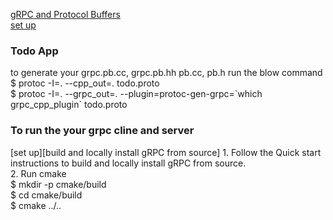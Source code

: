 [gRPC and Protocol Buffers][get started] <br>
[set up][build and locally install gRPC from source]

<h3>Todo App</h3>
to generate your grpc.pb.cc, grpc.pb.hh pb.cc, pb.h run the blow command <br>
$ protoc -I=. --cpp_out=. todo.proto <br>
$ protoc -I=. --grpc_out=. --plugin=protoc-gen-grpc=`which grpc_cpp_plugin` todo.proto <br>

<h3> To run the your grpc cline and server</h3>
[set up][build and locally install gRPC from source]
1. Follow the Quick start instructions to build and locally install gRPC from source. <br>
2. Run cmake <br>
$ mkdir -p cmake/build <br>
$ cd cmake/build <br>
$ cmake ../.. <br>

[get started]: https://grpc.io/docs/languages/cpp/basics/ 
[build and locally install gRPC from source]: https://grpc.io/docs/languages/cpp/quickstart/#install-grpc
